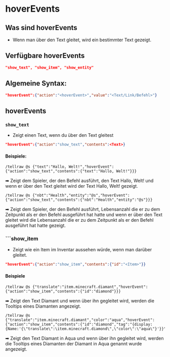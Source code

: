 # hoverEvents
## Was sind hoverEvents
* Wenn man über den Text gleitet, wird ein bestimmter Text gezeigt.
## Verfügbare hoverEvents
```json
"show_text", "show_item", "show_entity"
```
## Algemeine Syntax:
```json
"hoverEvent":{"action":"<hoverEvent>","value":"<Text/Link/Befehl>"}
```
## hoverEvents
### ```show_text```
* Zeigt einen Text, wenn du über den Text gleitest
```json
"hoverEvent":{"action":"show_text","contents":<Text>}
```
#### Beispiele:
```mcfunction
/tellraw @s {"text":"Hallo, Welt!","hoverEvent":{"action":"show_text","contents":{"text":"Hallo, Welt!"}}}
```
➡ Zeigt dem Spieler, der den Befehl ausführt, den Text Hallo, Welt! und wenn er über den Text gleitet wird der Text Hallo, Welt! gezeigt.
```mcfunction
/tellraw @s {"nbt":"Health","entity":"@s","hoverEvent":{"action":"show_text","contents":{"nbt":"Health","entity":"@s"}}}
```
➡ Zeigt dem Spieler, der den Befehl ausführt, Lebensanzahl die er zu dem Zeitpunkt als er den Befehl ausgeführt hat hatte und wenn er über den Text gleitet wird die Lebensanzahl die er zu dem Zeitpunkt als er den Befehl ausgeführt hat hatte gezeigt.
### ```show_item
* Zeigt wie ein Item im Inventar aussehen würde, wenn man darüber gleitet.
```json
"hoverEvent":{"action":"show_item","contents":{"id":"<Item>"}}
```
#### Beispiele
```mcfunction
/tellraw @s {"translate":"item.minecraft.diamant","hoverEvent":{"action":"show_item","contents":{"id":"diamond"}}}
```
➡ Zeigt den Text Diamant und wenn über ihn gegleitet wird, werden die Tooltips eines Diamanten angezeigt.
```mcfunction
/tellraw @s {"translate":"item.minecraft.diamant","color":"aqua","hoverEvent":{"action":"show_item","contents":{"id":"diamond","tag":"{display:{Name:'{\"translate\":\item.minecraft.diamond\",\"color\":\"aqua\"}'}}"}}}
```
➡ Zeigt den Text Diamant in Aqua und wenn über ihn gegleitet wird, werden die Tooltips eines Diamanten der Diamant in Aqua genannt wurde angezeigt.
